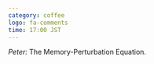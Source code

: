 ```yaml
---
category: coffee
logo: fa-comments
time: 17:00 JST
---
```


*Peter:* The Memory-Perturbation Equation.
